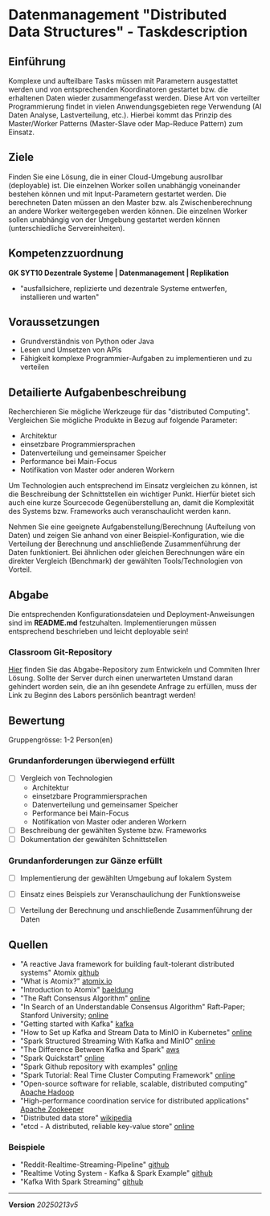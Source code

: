# Datenmanagement "Distributed Data Structures" - Taskdescription

## Einführung
Komplexe und aufteilbare Tasks müssen mit Parametern ausgestattet werden und von entsprechenden Koordinatoren gestartet bzw. die erhaltenen Daten wieder zusammengefasst werden. Diese Art von verteilter Programmierung findet in vielen Anwendungsgebieten rege Verwendung (AI Daten Analyse, Lastverteilung, etc.). Hierbei kommt das Prinzip des Master/Worker Patterns (Master-Slave oder Map-Reduce Pattern) zum Einsatz.

## Ziele
Finden Sie eine Lösung, die in einer Cloud-Umgebung ausrollbar (deployable) ist. Die einzelnen Worker sollen unabhängig voneinander bestehen können und mit Input-Parametern gestartet werden. Die berechneten Daten müssen an den Master bzw. als Zwischenberechnung an andere Worker weitergegeben werden können. Die einzelnen Worker sollen unabhängig von der Umgebung gestartet werden können (unterschiedliche Servereinheiten).

## Kompetenzzuordnung
**GK SYT10 Dezentrale Systeme | Datenmanagement | Replikation**

* "ausfallsichere, replizierte und dezentrale Systeme entwerfen, installieren und warten"


## Voraussetzungen
* Grundverständnis von Python oder Java
* Lesen und Umsetzen von APIs
* Fähigkeit komplexe Programmier-Aufgaben zu implementieren und zu verteilen

## Detailierte Aufgabenbeschreibung
Recherchieren Sie mögliche Werkzeuge für das "distributed Computing". Vergleichen Sie mögliche Produkte in Bezug auf folgende Parameter:

* Architektur
* einsetzbare Programmiersprachen
* Datenverteilung und gemeinsamer Speicher
* Performance bei Main-Focus
* Notifikation von Master oder anderen Workern

Um Technologien auch entsprechend im Einsatz vergleichen zu können, ist die Beschreibung der Schnittstellen ein wichtiger Punkt. Hierfür bietet sich auch eine kurze Sourcecode Gegenüberstellung an, damit die Komplexität des Systems bzw. Frameworks auch veranschaulicht werden kann.

Nehmen Sie eine geeignete Aufgabenstellung/Berechnung (Aufteilung von Daten) und zeigen Sie anhand von einer Beispiel-Konfiguration, wie die Verteilung der Berechnung und anschließende Zusammenführung der Daten funktioniert. Bei ähnlichen oder gleichen Berechnungen wäre ein direkter Vergleich (Benchmark) der gewählten Tools/Technologien von Vorteil.

## Abgabe
Die entsprechenden Konfigurationsdateien und Deployment-Anweisungen sind im **README.md** festzuhalten. Implementierungen müssen entsprechend beschrieben und leicht deployable sein!

### Classroom Git-Repository
[Hier](https://classroom.github.com/a/OpRMoNZk) finden Sie das Abgabe-Repository zum Entwickeln und Commiten Ihrer Lösung. Sollte der Server durch einen unerwarteten Umstand daran gehindert worden sein, die an ihn gesendete Anfrage zu erfüllen, muss der Link zu Beginn des Labors persönlich beantragt werden!

## Bewertung
Gruppengrösse: 1-2 Person(en)
### Grundanforderungen **überwiegend erfüllt**
- [ ] Vergleich von Technologien
	* Architektur
	* einsetzbare Programmiersprachen
	* Datenverteilung und gemeinsamer Speicher
	* Performance bei Main-Focus
	* Notifikation von Master oder anderen Workern
- [ ] Beschreibung der gewählten Systeme bzw. Frameworks
- [ ] Dokumentation der gewählten Schnittstellen

### Grundanforderungen **zur Gänze erfüllt**
- [ ] Implementierung der gewählten Umgebung auf lokalem System
- [ ] Einsatz eines Beispiels zur Veranschaulichung der Funktionsweise
- [ ] Verteilung der Berechnung und anschließende Zusammenführung der Daten


## Quellen
* "A reactive Java framework for building fault-tolerant distributed systems" Atomix [github](https://github.com/atomix/atomix)
* "What is Atomix?" [atomix.io](https://atomix.io/user-guide/architecture/)
* "Introduction to Atomix" [baeldung](https://www.baeldung.com/atomix)
* "The Raft Consensus Algorithm" [online](https://raft.github.io/)
* "In Search of an Understandable Consensus Algorithm" Raft-Paper; Stanford University; [online](https://raft.github.io/raft.pdf)
* "Getting started with Kafka" [kafka](https://kafka.apache.org/documentation/#gettingStarted)
* "How to Set up Kafka and Stream Data to MinIO in Kubernetes" [online](https://blog.min.io/stream-data-to-minio-using-kafka-kubernetes/)
* "Spark Structured Streaming With Kafka and MinIO" [online](https://blog.min.io/spark-structured-streaming-with-kafka-and-minio/)
* "The Difference Between Kafka and Spark" [aws](https://aws.amazon.com/compare/the-difference-between-kafka-and-spark/)
* "Spark Quickstart" [online](http://spark.apache.org/docs/latest/quick-start.html)  
* "Spark Github repository with examples" [online](https://github.com/apache/spark)
* "Spark Tutorial: Real Time Cluster Computing Framework" [online](https://www.edureka.co/blog/spark-tutorial/)
* "Open-source software for reliable, scalable, distributed computing" [Apache Hadoop](https://hadoop.apache.org/)  
* "High-performance coordination service for distributed applications" [Apache Zookeeper](https://zookeeper.apache.org/doc/current/)  
* "Distributed data store" [wikipedia](https://en.wikipedia.org/wiki/Distributed_data_store)
* "etcd - A distributed, reliable key-value store" [online](https://etcd.io/)

### Beispiele
* "Reddit-Realtime-Streaming-Pipeline" [github](https://github.com/Hungreeee/Reddit-Realtime-Streaming-Pipeline?tab=readme-ov-file)
* "Realtime Voting System - Kafka & Spark Example" [github](https://github.com/rajuranjan00/Real-time-voting-system)
* "Kafka With Spark Streaming" [github](https://github.com/asaf-erlich/docker-kafka-spark)

---
**Version** *20250213v5*

